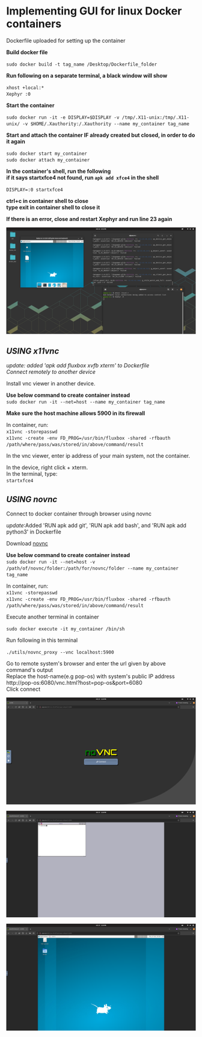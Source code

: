 # **Implementing GUI for linux Docker containers** <br />

Dockerfile uploaded for setting up the container <br />

**Build docker file** <br />

`sudo docker build -t tag_name /Desktop/Dockerfile_folder` <br />

**Run following on a separate terminal, a black window will show** <br />

`xhost +local:*` <br />
`Xephyr :0` <br />

**Start the container** <br />

`sudo docker run -it -e DISPLAY=$DISPLAY -v /tmp/.X11-unix:/tmp/.X11-unix/ -v $HOME/.Xauthority:/.Xauthority --name my_container tag_name `<br />

**Start and attach the container IF already created but closed, in order to do it again** <br />

`sudo docker start my_container`  <br />
`sudo docker attach my_container`  <br />

**In the container's shell, run the following** <br />
**if it says startxfce4 not found, run `apk add xfce4` in the shell** <br />

`DISPLAY=:0 startxfce4` <br />

**ctrl+c in container shell to close** <br />
**type exit in container shell to close it** <br />

**If there is an error, close and restart Xephyr and run line 23 again** <br />

![This is how it looks](Screenshot%20from%202022-10-23%2018-15-59.png)

## **_USING x11vnc_** <br />
_update: added 'apk add fluxbox xvfb xterm' to Dockerfile_ <br />
_Connect remotely to another device_ <br />

Install vnc viewer in another device. <br />

**Use below command to create container instead** <br />
  `sudo docker run -it --net=host --name my_container tag_name` <br />

**Make sure the host machine allows 5900 in its firewall** <br />

In container, run: <br />
  `x11vnc -storepasswd` <br />
  `x11vnc -create -env FD_PROG=/usr/bin/fluxbox -shared -rfbauth /path/where/pass/was/stored/in/above/command/result` <br />
 
In the vnc viewer, enter ip address of your main system, not the container. <br />

In the device, right click + xterm. <br />
In the terminal, type: <br />
  `startxfce4` <br />


## **_USING novnc_** <br />
Connect to docker container through browser using novnc <br />

_update_:Added 'RUN apk add git', 'RUN apk add bash', and 'RUN apk add python3' in Dockerfile

Download [novnc](https://github.com/novnc/noVNC/releases) <br />

**Use below command to create container instead** <br />
  `sudo docker run -it --net=host -v /path/of/novnc/folder:/path/for/novnc/folder --name my_container tag_name` <br />

In container, run: <br />
    `x11vnc -storepasswd` <br />
    `x11vnc -create -env FD_PROG=/usr/bin/fluxbox -shared -rfbauth /path/where/pass/was/stored/in/above/command/result` <br />

Execute another terminal in container <br />

`sudo docker execute -it my_container /bin/sh` <br />

Run following in this terminal <br />

`./utils/novnc_proxy --vnc localhost:5900` <br />

Go to remote system's browser and enter the url given by above command's output <br />
Replace the host-name(e.g pop-os) with system's public IP address <br />
http://pop-os:6080/vnc.html?host=pop-os&port=6080 <br />
Click connect <br />

![This is how it looks!](novnc_browser.png) <br />

![This is how it looks!](novnc_fluxbox.png) <br />

![This is how it looks!](novnc_xfce4.png) <br />










